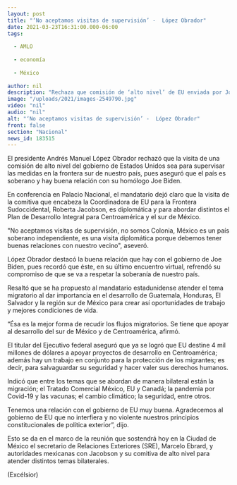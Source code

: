 ```yaml
---
layout: post
title: "‘No aceptamos visitas de supervisión’ -  López Obrador"
date: 2021-03-23T16:31:00.000-06:00
tags:
  
  - AMLO
  
  - economía
  
  - México
  
author: nil
description: "Rechaza que comisión de ‘alto nivel’ de EU enviada por Joe Biden sea para regañar a México por migrantes; destaca buena relación; hoy hay reunión para atender plan migratorio"
image: "/uploads/2021/images-2549790.jpg"
video: "nil"
audio: "nil"
alt: "‘No aceptamos visitas de supervisión’ -  López Obrador"
front: false
section: "Nacional"
news_id: 183515
---
```


El presidente Andrés Manuel López Obrador rechazó que la visita de una comisión de alto nivel del gobierno de Estados Unidos sea para supervisar las medidas en la frontera sur de nuestro país, pues aseguró que el país es soberano y hay buena relación con su homólogo Joe Biden.

En conferencia en Palacio Nacional, el mandatario dejó claro que la visita de la comitiva que encabeza la Coordinadora de EU para la Frontera Sudoccidental, Roberta Jacobson, es diplomática y para abordar distintos el Plan de Desarrollo Integral para Centroamérica y el sur de México.

"No aceptamos visitas de supervisión, no somos Colonia, México es un país soberano independiente, es una visita diplomática porque debemos tener buenas relaciones con nuestro vecino", aseveró.

López Obrador destacó la buena relación que hay con el gobierno de Joe Biden, pues recordó que éste, en su último encuentro virtual, refrendó su compromiso de que se va a respetar la soberanía de nuestro país.

Resaltó que se ha propuesto al mandatario estadunidense atender el tema migratorio al dar importancia en el desarrollo de Guatemala, Honduras, El Salvador y la región sur de México para crear así oportunidades de trabajo y mejores condiciones de vida.

“Ésa es la mejor forma de recudir los flujos migratorios. Se tiene que apoyar al desarrollo del sur de México y de Centroamérica, afirmó.

El titular del Ejecutivo federal aseguró que ya se logró que EU destine 4 mil millones de dólares a apoyar proyectos de desarrollo en Centroamérica; además hay un trabajo en conjunto para la protección de los migrantes; es decir, para salvaguardar su seguridad y hacer valer sus derechos humanos.

Indicó que entre los temas que se abordan de manera bilateral están la migración; el Tratado Comercial México, EU y Canadá; la pandemia por Covid-19 y las vacunas; el cambio climático; la seguridad, entre otros.

Tenemos una relación con el gobierno de EU muy buena. Agradecemos al gobierno de EU que no interfiera y no violente nuestros principios constitucionales de política exterior”, dijo.

Esto se da en el marco de la reunión que sostendrá hoy en la Ciudad de México el secretario de Relaciones Exteriores (SRE), Marcelo Ebrard, y autoridades mexicanas con Jacobson y su comitiva de alto nivel para atender distintos temas bilaterales.

(Excélsior)